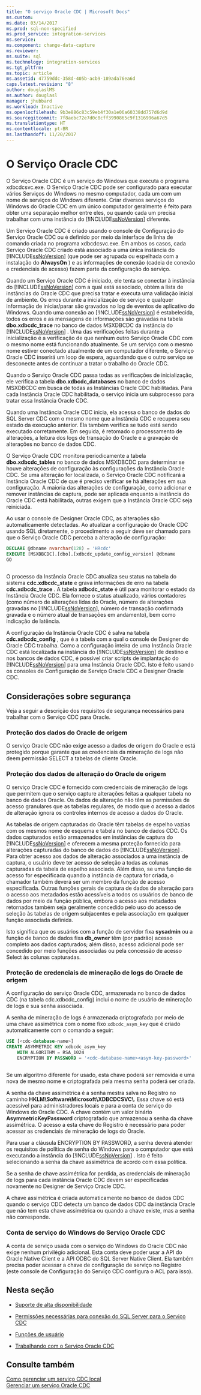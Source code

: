 ```yaml
---
title: "O serviço Oracle CDC | Microsoft Docs"
ms.custom: 
ms.date: 03/14/2017
ms.prod: sql-non-specified
ms.prod_service: integration-services
ms.service: 
ms.component: change-data-capture
ms.reviewer: 
ms.suite: sql
ms.technology: integration-services
ms.tgt_pltfrm: 
ms.topic: article
ms.assetid: 47759ddc-358d-405b-acb9-189ada76ea6d
caps.latest.revision: "8"
author: douglaslMS
ms.author: douglasl
manager: jhubbard
ms.workload: Inactive
ms.openlocfilehash: 9b3e886c83c59eb4f30a1e06a60338dd757d6d9d
ms.sourcegitcommit: 7f8aebc72e7d0c8cff3990865c9f1316996a67d5
ms.translationtype: HT
ms.contentlocale: pt-BR
ms.lasthandoff: 11/20/2017
---
```

# <a name="the-oracle-cdc-service"></a>O Serviço Oracle CDC
  O Serviço Oracle CDC é um serviço do Windows que executa o programa xdbcdcsvc.exe. O Serviço Oracle CDC pode ser configurado para executar vários Serviços do Windows no mesmo computador, cada um com um nome de serviços do Windows diferente. Criar diversos serviços do Windows do Oracle CDC em um único computador geralmente é feito para obter uma separação melhor entre eles, ou quando cada um precisa trabalhar com uma instância do [!INCLUDE[ssNoVersion](../../includes/ssnoversion-md.md)] diferente.  
  
 Um Serviço Oracle CDC é criado usando o console de Configuração do Serviço Oracle CDC ou é definido por meio da interface de linha de comando criada no programa xdbcdcsvc.exe. Em ambos os casos, cada Serviço Oracle CDC criado está associado a uma única instância do [!INCLUDE[ssNoVersion](../../includes/ssnoversion-md.md)] (que pode ser agrupada ou espelhada com a instalação do **AlwaysOn** ) e as informações de conexão (cadeia de conexão e credenciais de acesso) fazem parte da configuração do serviço.  
  
 Quando um Serviço Oracle CDC é iniciado, ele tenta se conectar à instância do [!INCLUDE[ssNoVersion](../../includes/ssnoversion-md.md)] com a qual está associado, obtém a lista de instâncias do Oracle CDC que precisa tratar e executa uma validação inicial de ambiente. Os erros durante a inicialização de serviço e qualquer informação de iniciar/parar são gravados no log de eventos de aplicativo do Windows. Quando uma conexão ao [!INCLUDE[ssNoVersion](../../includes/ssnoversion-md.md)] é estabelecida, todos os erros e as mensagens de informações são gravadas na tabela **dbo.xdbcdc_trace** no banco de dados MSXDBCDC da instância do [!INCLUDE[ssNoVersion](../../includes/ssnoversion-md.md)] . Uma das verificações feitas durante a inicialização é a verificação de que nenhum outro Serviço Oracle CDC com o mesmo nome está funcionando atualmente. Se um serviço com o mesmo nome estiver conectado atualmente de um computador diferente, o Serviço Oracle CDC inserirá um loop de espera, aguardando que o outro serviço se desconecte antes de continuar a tratar o trabalho do Oracle CDC.  
  
 Quando o Serviço Oracle CDC passa todas as verificações de inicialização, ele verifica a tabela **dbo.xdbcdc_databases** no banco de dados MSXDBCDC em busca de todas as Instâncias Oracle CDC habilitadas. Para cada Instância Oracle CDC habilitada, o serviço inicia um subprocesso para tratar essa Instância Oracle CDC.  
  
 Quando uma Instância Oracle CDC inicia, ela acessa o banco de dados do SQL Server CDC com o mesmo nome que a Instância CDC e recupera seu estado da execução anterior. Ela também verifica se tudo está sendo executado corretamente. Em seguida, é retomado o processamento de alterações, a leitura dos logs de transação do Oracle e a gravação de alterações no banco de dados CDC.  
  
 O Serviço Oracle CDC monitora periodicamente a tabela **dbo.xdbcdc_tables** no banco de dados MSXDBCDC para determinar se houve alterações de configuração às configurações da Instância Oracle CDC. Se uma alteração for localizada, o Serviço Oracle CDC notificará a Instância Oracle CDC de que é preciso verificar se há alterações em sua configuração. A maioria das alterações de configuração, como adicionar e remover instâncias de captura, pode ser aplicada enquanto a instância do Oracle CDC está habilitada, outras exigem que a Instância Oracle CDC seja reiniciada.  
  
 Ao usar o console de Designer Oracle CDC, as alterações são automaticamente detectadas. Ao atualizar a configuração do Oracle CDC usando SQL diretamente, o procedimento a seguir deve ser chamado para que o Serviço Oracle CDC perceba a alteração de configuração:  
  
```sql
DECLARE @dbname nvarchar(128) = 'HRcdc'  
EXECUTE [MSXDBCDC].[dbo].[xdbcdc_update_config_version] @dbname  
GO  
  
```  
  
 O processo da Instância Oracle CDC atualiza seu status na tabela do sistema **cdc.xdbcdc_state** e grava informações de erro na tabela **cdc.xdbcdc_trace** . A tabela **xdbcdc_state** é útil para monitorar o estado da Instância Oracle CDC. Ela fornece o status atualizado, vários contadores (como número de alterações lidas do Oracle, número de alterações gravadas no [!INCLUDE[ssNoVersion](../../includes/ssnoversion-md.md)], número de transação confirmada gravada e o número atual de transações em andamento), bem como indicação de latência.  
  
 A configuração da Instância Oracle CDC é salva na tabela **cdc.xdbcdc_config** , que é a tabela com a qual o console de Designer do Oracle CDC trabalha. Como a configuração inteira de uma Instância Oracle CDC está localizada na instância do [!INCLUDE[ssNoVersion](../../includes/ssnoversion-md.md)] de destino e nos bancos de dados CDC, é possível criar scripts de implantação do [!INCLUDE[ssNoVersion](../../includes/ssnoversion-md.md)] para uma Instância Oracle CDC. Isto é feito usando os consoles de Configuração de Serviço Oracle CDC e Designer Oracle CDC.  
  
## <a name="security-considerations"></a>Considerações sobre segurança  
 Veja a seguir a descrição dos requisitos de segurança necessários para trabalhar com o Serviço CDC para Oracle.  
  
### <a name="protection-of-source-oracle-data"></a>Proteção dos dados do Oracle de origem  
 O serviço Oracle CDC não exige acesso a dados de origem do Oracle e está protegido porque garante que as credenciais da mineração de logs não deem permissão SELECT a tabelas de cliente Oracle.  
  
### <a name="protection-of-source-oracle-change-data"></a>Proteção dos dados de alteração do Oracle de origem  
 O serviço Oracle CDC é fornecido com credenciais de mineração de logs que permitem que o serviço capture alterações feitas a qualquer tabela no banco de dados Oracle. Os dados de alteração não têm as permissões de acesso granulares que as tabelas regulares, de modo que o acesso a dados de alteração ignora os controles internos de acesso a dados do Oracle.  
  
 As tabelas de origem capturadas do Oracle têm tabelas de espelho vazias com os mesmos nome de esquema e tabela no banco de dados CDC. Os dados capturados estão armazenados em instâncias de captura do [!INCLUDE[ssNoVersion](../../includes/ssnoversion-md.md)] e oferecem a mesma proteção fornecida para alterações capturadas do banco de dados do [!INCLUDE[ssNoVersion](../../includes/ssnoversion-md.md)] . Para obter acesso aos dados de alteração associados a uma instância de captura, o usuário deve ter acesso de seleção a todas as colunas capturadas da tabela de espelho associada. Além disso, se uma função de acesso for especificada quando a instância de captura for criada, o chamador também deverá ser um membro da função de acesso especificada. Outras funções gerais de captura de dados de alteração para o acesso aos metadados estão acessíveis a todos os usuários de banco de dados por meio da função pública, embora o acesso aos metadados retornados também seja geralmente concedido pelo uso do acesso de seleção às tabelas de origem subjacentes e pela associação em qualquer função associada definida.  
  
 Isto significa que os usuários com a função de servidor fixa **sysadmin** ou a função de banco de dados fixa **db_owner** têm (por padrão) acesso completo aos dados capturados; além disso, acesso adicional pode ser concedido por meio funções associadas ou pela concessão de acesso Select às colunas capturadas.  
  
### <a name="protection-of-source-oracle-log-mining-credentials"></a>Proteção de credenciais de mineração de logs do Oracle de origem  
 A configuração do serviço Oracle CDC, armazenada no banco de dados CDC (na tabela cdc.xdbcdc_config) inclui o nome de usuário de mineração de logs e sua senha associada.  
  
 A senha de mineração de logs é armazenada criptografada por meio de uma chave assimétrica com o nome fixo `xdbcdc_asym_key` que é criado automaticamente com o comando a seguir:  
  
```sql
USE [<cdc-database-name>]  
CREATE ASYMMETRIC KEY xdbcdc_asym_key  
    WITH ALGORITHM = RSA_1024  
    ENCRYPTION BY PASSWORD = '<cdc-database-name><asym-key-password>'  
  
```  
  
 Se um algoritmo diferente for usado, esta chave poderá ser removida e uma nova de mesmo nome e criptografada pela mesma senha poderá ser criada.  
  
 A senha da chave assimétrica é a senha mestra salva no Registro no caminho **HKLM\Software\Microsoft\XDBCDCSVC\\<service-name>**. Essa chave só está acessível para administradores locais e para a conta de serviço do Windows do Oracle CDC. A chave contém um valor binário **AsymmetricKeyPassword** criptografado que armazenou a senha da chave assimétrica. O acesso a esta chave do Registro é necessário para poder acessar as credenciais de mineração de logs do Oracle.  
  
 Para usar a cláusula ENCRYPTION BY PASSWORD, a senha deverá atender os requisitos de política de senha do Windows para o computador que está executando a instância do [!INCLUDE[ssNoVersion](../../includes/ssnoversion-md.md)] . Isto é feito selecionando a senha da chave assimétrica de acordo com essa política.  
  
 Se a senha de chave assimétrica for perdida, as credenciais de mineração de logs para cada instância Oracle CDC devem ser especificadas novamente no Designer de Serviço Oracle CDC.  
  
 A chave assimétrica é criada automaticamente no banco de dados CDC quando o serviço CDC detecta um banco de dados CDC da instância Oracle que não tem esta chave assimétrica ou quando a chave existe, mas a senha não corresponde.  
  
### <a name="oracle-cdc-service-windows-service-account"></a>Conta de serviço do Windows do Serviço Oracle CDC  
 A conta de serviço usada com o serviço do Windows do Oracle CDC não exige nenhum privilégio adicional. Esta conta deve poder usar a API do Oracle Native Client e a API ODBC do SQL Server Native Client. Ela também precisa poder acessar a chave de configuração de serviço no Registro (este console de Configuração do Serviço CDC configura o ACL para isso).  
  
## <a name="in-this-section"></a>Nesta seção  
  
-   [Suporte de alta disponibilidade](../../integration-services/change-data-capture/high-availability-support.md)  
  
-   [Permissões necessárias para conexão do SQL Server para o Serviço CDC](../../integration-services/change-data-capture/sql-server-connection-required-permissions-for-the-cdc-service.md)  
  
-   [Funções de usuário](../../integration-services/change-data-capture/user-roles.md)  
  
-   [Trabalhando com o Serviço Oracle CDC](../../integration-services/change-data-capture/working-with-the-oracle-cdc-service.md)  
  
## <a name="see-also"></a>Consulte também  
 [Como gerenciar um serviço CDC local](../../integration-services/change-data-capture/how-to-manage-a-local-cdc-service.md)   
 [Gerenciar um serviço Oracle CDC](../../integration-services/change-data-capture/manage-an-oracle-cdc-service.md)  
  
  
